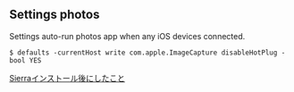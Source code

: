 ## Settings photos

Settings auto-run photos app when any iOS devices connected.

```
$ defaults -currentHost write com.apple.ImageCapture disableHotPlug -bool YES
```

[Sierraインストール後にしたこと](https://qiita.com/piroz/items/d1ff9b0c3a959c4d8169)
